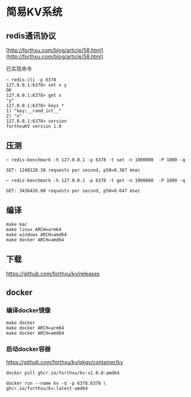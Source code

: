 # 简易KV系统

## redis通讯协议

[http://forthxu.com/blog/article/58.html](http://forthxu.com/blog/article/58.html)

已实现命令

```
~ redis-cli -p 6378
127.0.0.1:6378> set x y
OK
127.0.0.1:6378> get x
"y"
127.0.0.1:6378> keys *
1) "key:__rand_int__"
2) "x"
127.0.0.1:6378> version
forthxuKV version 1.0
```

## 压测

```
~ redis-benchmark -h 127.0.0.1 -p 6378 -t set -n 1000000  -P 1000 -q

SET: 1248120.38 requests per second, p50=0.367 msec

~ redis-benchmark -h 127.0.0.1 -p 6378 -t get -n 1000000  -P 1000 -q

GET: 3436426.00 requests per second, p50=0.647 msec
```

## 编译

```
make mac
make linux ARCH=arm64
make windows ARCH=amd64
make docker ARCH=amd64
```

## 下载

https://github.com/forthxu/kv/releases

## docker

### 编译docker镜像

```
make docker
make docker ARCH=arm64
make docker ARCH=amd64
```
### 启动docker容器

https://github.com/forthxu/kv/pkgs/container/kv

```
docker pull ghcr.io/forthxu/kv:v1.0.0-amd64

docker run --name kv -d -p 6378:6378 \
ghcr.io/forthxu/kv:latest-amd64
```